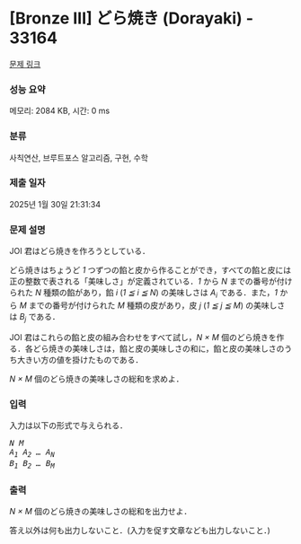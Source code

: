 # [Bronze III] どら焼き (Dorayaki) - 33164 

[문제 링크](https://www.acmicpc.net/problem/33164) 

### 성능 요약

메모리: 2084 KB, 시간: 0 ms

### 분류

사칙연산, 브루트포스 알고리즘, 구현, 수학

### 제출 일자

2025년 1월 30일 21:31:34

### 문제 설명

<p>JOI 君はどら焼きを作ろうとしている．</p>

<p>どら焼きはちょうど <var>1</var> つずつの餡と皮から作ることができ，すべての餡と皮には正の整数で表される「美味しさ」が定義されている．<var>1</var> から <var>N</var> までの番号が付けられた <var>N</var> 種類の餡があり，餡 <var>i</var> (<var>1 ≦ i ≦ N</var>) の美味しさは <var>A<sub>i</sub></var> である．また，<var>1</var> から <var>M</var> までの番号が付けられた <var>M</var> 種類の皮があり，皮 <var>j</var> (<var>1 ≦ j ≦ M</var>) の美味しさは <var>B<sub>j</sub></var> である．</p>

<p>JOI 君はこれらの餡と皮の組み合わせをすべて試し，<var>N × M</var> 個のどら焼きを作る．各どら焼きの美味しさは，餡と皮の美味しさの和に，餡と皮の美味しさのうち大きい方の値を掛けたものである．</p>

<p><var>N × M</var> 個のどら焼きの美味しさの総和を求めよ．</p>

### 입력 

 <p>入力は以下の形式で与えられる．</p>

<pre><var>N</var> <var>M</var>
<var>A<sub>1</sub></var> <var>A<sub>2</sub></var> <var>…</var> <var>A<sub>N</sub></var>
<var>B<sub>1</sub></var> <var>B<sub>2</sub></var> <var>…</var> <var>B<sub>M</sub></var></pre>

### 출력 

 <p><var>N × M</var> 個のどら焼きの美味しさの総和を出力せよ．</p>

<p>答え以外は何も出力しないこと．(入力を促す文章なども出力しないこと．)</p>

